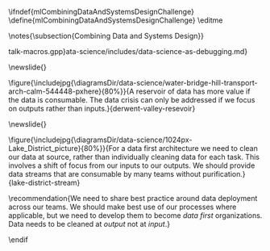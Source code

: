 \ifndef{mlCombiningDataAndSystemsDesignChallenge}
\define{mlCombiningDataAndSystemsDesignChallenge}
\editme

\notes{\subsection{Combining Data and Systems Design}}

talk-macros.gpp}ata-science/includes/data-science-as-debugging.md}

\newslide{}

\figure{\includejpg{\diagramsDir/data-science/water-bridge-hill-transport-arch-calm-544448-pxhere}{80%}}{A reservoir of data has more value if the data is
consumable. The data crisis can only be addressed if we focus on
outputs rather than inputs.}{derwent-valley-resevoir}


\newslide{}

\figure{\includejpg{\diagramsDir/data-science/1024px-Lake_District_picture}{80%}}{For a data first architecture we need to clean our
data at source, rather than individually cleaning data for each
task. This involves a shift of focus from our inputs to our
outputs. We should provide data streams that are consumable by many
teams without purification.}{lake-district-stream}

\recommendation{We need to share best practice around data deployment across our teams. We should make best use of our processes where applicable, but we need to develop them to become *data first* organizations. Data needs to be cleaned at *output* not at *input*.}

\endif
